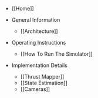 * [[Home]]
* General Information
    * [[Architecture]]

* Operating Instructions
    * [[How To Run The Simulator]]
* Implementation Details
    * [[Thrust Mapper]]
    * [[State Estimation]]
    * [[Cameras]]